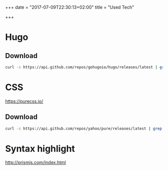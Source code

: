 +++
date = "2017-07-09T22:30:13+02:00"
title = "Used Tech"

+++

# Hugo

## Download 

```bash
curl -s https://api.github.com/repos/gohugoio/hugo/releases/latest | grep browser_download_url | cut -d '"' -f 4 | grep Linux-64bit.deb | xargs -I'{}' wget '{}'
```

# CSS

https://purecss.io/

## Download 

```bash
curl -s https://api.github.com/repos/yahoo/pure/releases/latest | grep zipball_url | cut -d '"' -f 4  | xargs -I'{}' wget '{}'
```

# Syntax highlight

http://prismjs.com/index.html

